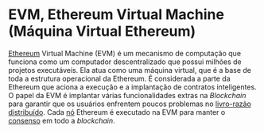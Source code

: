 # EVM, Ethereum Virtual Machine (Máquina Virtual Ethereum)

[Ethereum](Ethereum.md) Virtual Machine (EVM) é um mecanismo de computação que funciona como um computador descentralizado que possui milhões de projetos executáveis. Ela atua como uma máquina virtual, que é a base de toda a estrutura operacional da Ethereum. É considerada a parte da Ethereum que aciona a execução e a implantação de contratos inteligentes. O papel da EVM é implantar várias funcionalidades extras na _Blockchain_ para garantir que os usuários enfrentem poucos problemas no [livro-razão distribuído](Livro-Raz%C3%A3o%20Distribu%C3%ADdo.md). Cada [nó](N%C3%B3.md) Ethereum é executado na EVM para manter o [consenso](Consenso.md) em todo a _blockchain_.
